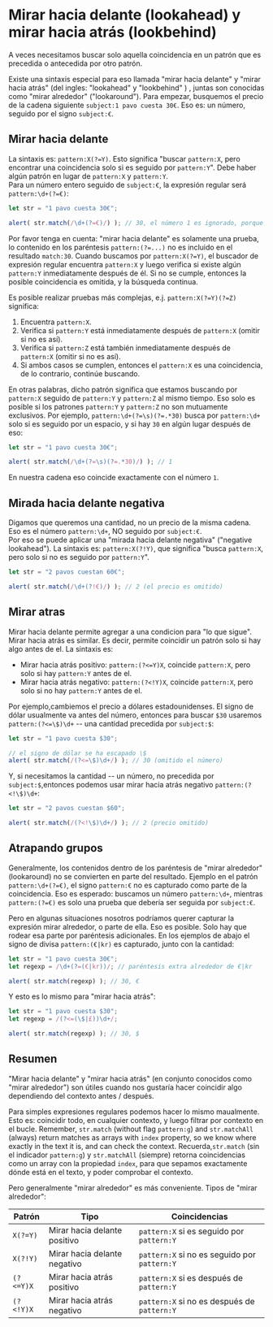 # Mirar hacia delante (lookahead) y mirar hacia atrás (lookbehind)

A veces necesitamos buscar solo aquella coincidencia en un patrón que es precedida o antecedida por otro patrón.

Existe una sintaxis especial para eso  llamada "mirar hacia delante" y "mirar hacia atrás" (del ingles: "lookahead" y "lookbehind" ) , juntas son conocidas como "mirar alrededor" ("lookaround").
Para empezar, busquemos el precio de la cadena siguiente `subject:1 pavo cuesta 30€`. Eso es: un número, seguido por el signo `subject:€`.
## Mirar hacia delante

La sintaxis es: `pattern:X(?=Y)`. Esto significa "buscar `pattern:X`, pero encontrar una coincidencia solo si es seguido por `pattern:Y`". Debe haber algún patrón en lugar de `pattern:X` y `pattern:Y`.  
Para un número entero seguido de `subject:€`, la expresión regular será `pattern:\d+(?=€)`:
```js run
let str = "1 pavo cuesta 30€";

alert( str.match(/\d+(?=€)/) ); // 30, el número 1 es ignorado, porque no está seguido de €
```

Por favor tenga en cuenta: "mirar hacia delante" es solamente una prueba, lo contenido en los paréntesis `pattern:(?=...)` no es incluido en el resultado `match:30`.
Cuando buscamos por `pattern:X(?=Y)`, el  buscador de expresión regular encuentra `pattern:X` y luego verifica si existe algún `pattern:Y` inmediatamente después de él. Si no se cumple, entonces la posible coincidencia es omitida, y la búsqueda continua.    

Es posible realizar pruebas más complejas, e.j. `pattern:X(?=Y)(?=Z)` significa:
1. Encuentra `pattern:X`.
2. Verifica si `pattern:Y` está inmediatamente después de `pattern:X` (omitir si no es así).
3. Verifica si `pattern:Z` está también inmediatamente después de `pattern:X` (omitir si no es así).
4. Si ambos casos se cumplen, entonces el `pattern:X` es una coincidencia, de lo contrario, continúe buscando.

En otras palabras, dicho patrón significa que estamos buscando por `pattern:X` seguido de `pattern:Y` y `pattern:Z` al mismo tiempo. 
Eso solo es posible si los patrones `pattern:Y` y `pattern:Z` no son mutuamente exclusivos. 
Por ejemplo, `pattern:\d+(?=\s)(?=.*30)` busca por `pattern:\d+` solo si es seguido por un espacio, y si hay `30` en algún lugar después de eso:
```js run
let str = "1 pavo cuesta 30€";

alert( str.match(/\d+(?=\s)(?=.*30)/) ); // 1
```

En nuestra cadena eso coincide exactamente con el número `1`. 
## Mirada hacia delante negativa

Digamos que queremos una cantidad, no un precio de la misma cadena. Eso es el número `pattern:\d+`, NO seguido por `subject:€`.  
Por eso se puede aplicar una "mirada hacia delante negativa" ("negative lookahead").
La sintaxis es: `pattern:X(?!Y)`, que significa "busca `pattern:X`, pero solo si no es seguido por `pattern:Y`".

```js run
let str = "2 pavos cuestan 60€";

alert( str.match(/\d+(?!€)/) ); // 2 (el precio es omitido)
```

## Mirar atras

Mirar hacia delante permite agregar a una condicion para "lo que sigue".
Mirar hacia atrás es similar. Es decir, permite coincidir un patrón solo si hay algo antes de el.
La sintaxis es:
- Mirar hacia atrás positivo: `pattern:(?<=Y)X`, coincide `pattern:X`, pero solo si hay `pattern:Y` antes de el.
- Mirar hacia atrás negativo: `pattern:(?<!Y)X`, coincide `pattern:X`, pero solo si no hay `pattern:Y` antes de el.

Por ejemplo,cambiemos el precio a dólares estadounidenses. El signo de dólar usualmente va antes del número, entonces para buscar `$30` usaremos `pattern:(?<=\$)\d+` -- una cantidad precedida por `subject:$`: 
```js run
let str = "1 pavo cuesta $30";

// el signo de dólar se ha escapado \$
alert( str.match(/(?<=\$)\d+/) ); // 30 (omitido el número)
```

Y, si necesitamos la cantidad -- un número, no precedida por  `subject:$`,entonces podemos usar mirar hacia atrás negativo `pattern:(?<!\$)\d+`: 
```js run
let str = "2 pavos cuestan $60";

alert( str.match(/(?<!\$)\d+/) ); // 2 (precio omitido)
```

## Atrapando grupos

Generalmente, los contenidos dentro de los paréntesis de "mirar alrededor" (lookaround) no se convierten en parte del resultado.
Ejemplo en el patrón `pattern:\d+(?=€)`, el signo `pattern:€`  no es capturado como parte de la coincidencia. Eso es esperado: buscamos un número `pattern:\d+`, mientras `pattern:(?=€)` es solo una prueba que debería ser seguida por `subject:€`.

Pero en algunas situaciones nosotros podríamos querer capturar la expresión mirar alrededor, o parte de ella. Eso es posible. Solo hay que rodear esa parte por paréntesis adicionales.
En los ejemplos de abajo el signo de divisa  `pattern:(€|kr)` es capturado, junto con la cantidad:  
```js run
let str = "1 pavo cuesta 30€";
let regexp = /\d+(?=(€|kr))/; // paréntesis extra alrededor de €|kr

alert( str.match(regexp) ); // 30, €
```

Y esto es lo mismo para "mirar hacia atrás":

```js run
let str = "1 pavo cuesta $30";
let regexp = /(?<=(\$|£))\d+/;

alert( str.match(regexp) ); // 30, $
```

## Resumen

"Mirar hacia delante" y "mirar hacia atrás" (en conjunto conocidos como "mirar alrededor") son útiles cuando nos gustaría hacer coincidir algo dependiendo del contexto antes / después.

Para simples expresiones regulares podemos hacer lo mismo maualmente. Esto es: coincidir todo, en cualquier contexto, y luego filtrar por contexto en el bucle.
Remember, `str.match` (without flag `pattern:g`) and `str.matchAll` (always) return matches as arrays with `index` property, so we know where exactly in the text it is, and can check the context.
Recuerda,`str.match` (sin el indicador `pattern:g`) y `str.matchAll` (siempre) retorna coincidencias como un array con la propiedad `index`,  para que sepamos exactamente dónde está en el texto, y poder comprobar el contexto.

Pero generalmente "mirar alrededor" es más conveniente.
Tipos de "mirar alrededor":

| Patrón             | Tipo             | Coincidencias |
|--------------------|------------------|---------|
| `X(?=Y)`   | Mirar hacia delante positivo | `pattern:X` si es seguido por `pattern:Y` |
| `X(?!Y)`   | Mirar hacia delante negativo | `pattern:X` si no es seguido por `pattern:Y` |
| `(?<=Y)X` |  Mirar hacia atrás positivo | `pattern:X` si es después de `pattern:Y` |
| `(?<!Y)X` | Mirar hacia atrás negativo | `pattern:X` si no es después de `pattern:Y` |
